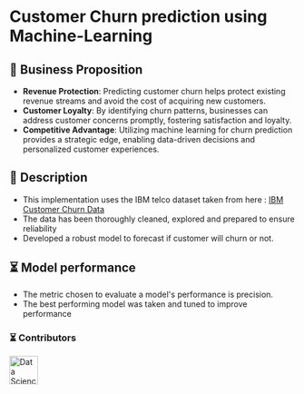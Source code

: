 # Customer Churn prediction using Machine-Learning

## 🎯 Business Proposition
- **Revenue Protection**: Predicting customer churn helps protect existing revenue streams and avoid the cost of acquiring new customers.
- **Customer Loyalty**: By identifying churn patterns, businesses can address customer concerns promptly, fostering satisfaction and loyalty.
- **Competitive Advantage**: Utilizing machine learning for churn prediction provides a strategic edge, enabling data-driven decisions and personalized customer experiences.

## 📝 Description
- This implementation uses the IBM telco dataset taken from here : [IBM Customer Churn Data]([URL](https://www.kaggle.com/datasets/blastchar/telco-customer-churn)https://www.kaggle.com/datasets/blastchar/telco-customer-churn)
- The data has been thoroughly cleaned, explored and prepared to ensure reliability
- Developed a robust model to forecast if customer will churn or not.

## ⏳ Model performance
- The metric chosen to evaluate a model's performance is precision.
- The best performing model was taken and tuned to improve performance

<div style="display: inline;">
  <div style="flex: 1;"><h3>⏳ Contributors</h3></div>
  <div>
    <img src="https://raw.githubusercontent.com/TheDudeThatCode/TheDudeThatCode/master/Assets/Developer.gif" alt="Data Science GIF" width="50">
  </div>
</div>



